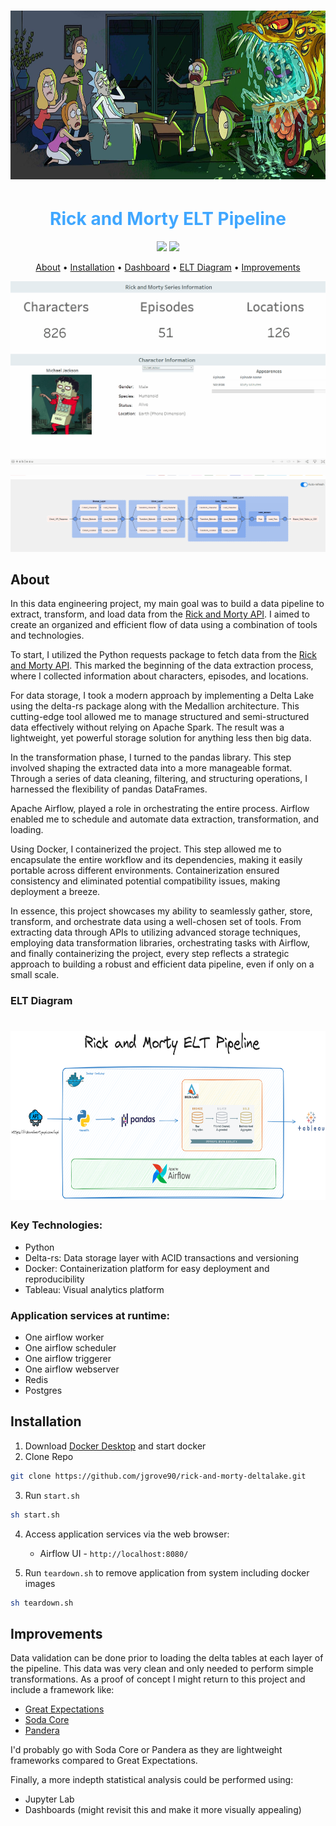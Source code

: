 <h1 align="center"> <img src="img/rnm_banner.jpg" width="832" 
     height="270"/></h1>

<h1 align="center" style="color:#40A7FF;font-size:28px"><b>Rick and Morty ELT Pipeline</b></h1>

<p align="center">
<img src="https://img.shields.io/github/issues/jgrove90/rick-and-morty-deltalake">  
<img src="https://img.shields.io/github/languages/code-size/jgrove90/rick-and-morty-deltalake">

<p align="center">
  <a href="#about">About</a> •
  <a href="#installation">Installation</a> •
  <a href="https://public.tableau.com/app/profile/jared.grove/viz/RickandMorty_16915108970840/Dashboard1">Dashboard</a> •
  <a href="#elt_diagram">ELT Diagram</a> •
  <a href="#improvements">Improvements</a> 
</p>

<p align="center">
<img src="img/dashboard_rnm.gif"></a>  
</p>

<p align="center">
<img src="img/airflow_rnm.gif"></a>  
</p>

<h2 id="about">About</h2>

In this data engineering project, my main goal was to build a data pipeline to extract, transform, and load data from the <a href="https://rickandmortyapi.com/api">Rick and Morty API</a>. I aimed to create an organized and efficient flow of data using a combination of tools and technologies.

To start, I utilized the Python requests package to fetch data from the <a href="https://rickandmortyapi.com/api">Rick and Morty API</a>. This marked the beginning of the data extraction process, where I collected information about characters, episodes, and locations.

For data storage, I took a modern approach by implementing a Delta Lake using the delta-rs package along with the Medallion architecture. This cutting-edge tool allowed me to manage structured and semi-structured data effectively without relying on Apache Spark. The result was a lightweight, yet powerful storage solution for anything less then big data. 

In the transformation phase, I turned to the pandas library. This step involved shaping the extracted data into a more manageable format. Through a series of data cleaning, filtering, and structuring operations, I harnessed the flexibility of pandas DataFrames.

Apache Airflow, played a role in orchestrating the entire process. Airflow enabled me to schedule and automate data extraction, transformation, and loading.

Using Docker, I containerized the project. This step allowed me to encapsulate the entire workflow and its dependencies, making it easily portable across different environments. Containerization ensured consistency and eliminated potential compatibility issues, making deployment a breeze.

In essence, this project showcases my ability to seamlessly gather, store, transform, and orchestrate data using a well-chosen set of tools. From extracting data through APIs to utilizing advanced storage techniques, employing data transformation libraries, orchestrating tasks with Airflow, and finally containerizing the project, every step reflects a strategic approach to building a robust and efficient data pipeline, even if only on a small scale.

<h3 id="elt_diagram">ELT Diagram</h2>
<h1 align="center"><img src="img/rnm_pipeline.png"  width="832" 
     height="270"/></h1>

<h3>Key Technologies:</h3>

<ul>
  <li>Python</li>
  <li>Delta-rs: Data storage layer with ACID transactions and versioning</li>
  <li>Docker: Containerization platform for easy deployment and reproducibility</li>
  <li>Tableau: Visual analytics platform</li>
</ul>

<h3>Application services at runtime:</h3>

<ul>
  <li>One airflow worker</li>
  <li>One airflow scheduler</li>
  <li>One airflow triggerer</li>
  <li>One airflow webserver</li>
  <li>Redis</li>
  <li>Postgres</li>
</ul>

<h2 id="installation">Installation</h2>

1. Download [Docker Desktop](https://www.docker.com/products/docker-desktop/) and start docker
2. Clone Repo 
```bash
git clone https://github.com/jgrove90/rick-and-morty-deltalake.git
```
3. Run `start.sh` 
```bash
sh start.sh
```
4. Access application services via the web browser:
    
    * Airflow UI - `http://localhost:8080/`

5. Run `teardown.sh` to remove application from system including docker images
```bash
sh teardown.sh
```

<h2 id="improvements">Improvements</h2>

Data validation can be done prior to loading the delta tables at each layer of the pipeline. This data was very clean and only needed to perform simple transformations. As a proof of concept I might return to this project and include a framework like:
<ul>
  <li><a href="https://greatexpectations.io/gx-oss">Great Expectations</a></li>
  <li><a href="https://docs.soda.io/soda-core/overview-main.html">Soda Core</a></li>
  <li><a href="https://pandera.readthedocs.io/en/stable/">Pandera</a></li>
</ul>

I'd probably go with Soda Core or Pandera as they are lightweight frameworks compared to Great Expectations.


Finally, a more indepth statistical analysis could be performed using: 

<ul>
  <li>Jupyter Lab</li>
  <li>Dashboards (might revisit this and make it more visually appealing)</li>
</ul>
</p>